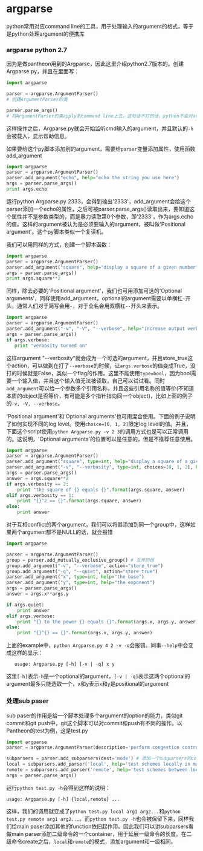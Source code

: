 # argparse
python常用对应command line的工具，用于处理输入的argument的格式，等于是python处理argument的便携库

### argparse python 2.7
因为是做pantheon用到的Argparse，因此这里介绍python2.7版本的。创建Argparse.py，并且在里面写：
```python
import argparse

parser = argparse.ArgumentParser() 
# 创建ArgumentParser的类

parser.parse_args() 
# 将ArgumentParser的类apply到command line上去，这句话不打的话，python不会对argument产生反应
```
这样操作之后，Argparse.py就会开始监听cmd输入的argument，并且默认的`-h`会被载入，显示帮助信息。

如果要给这个py脚本添加别的argument，需要给`parser`变量添加属性，使用函数add_argument
```python
import argparse
parser = argparse.ArgumentParser()
parser.add_argument("echo", help="echo the string you use here")
args = parser.parse_args()
print args.echo
```
运行python Argparse.py 2333，会得到输出'2333'，add_argument会给这个parser添加一个echo的属性，之后可被parser.parse_args()读取出来，要知道这个属性并不是参数类型的，而是暴力读取第0个参数，即'2333'，作为args.echo的值。这样的argument被认为是必须要输入的argument，被叫做'Positional argument'。这个py脚本类似一个复读机。

我们可以用同样的方式，创建一个脚本函数：
```python
import argparse
parser = argparse.ArgumentParser()
parser.add_argument("square", help="display a square of a given number", type=int) # 避免类型错误
args = parser.parse_args()
print args.square**2
```
同样，除去必要的'Positional argument'，我们也可用添加可选的'Optional arguments'，同样使用add_argument。optional的argument需要以单横杠`-`开头，通常人们对于简写会用`-`，对于全名会用双横杠`--`开头来表示。
```python
import argparse
parser = argparse.ArgumentParser()
parser.add_argument("-v", "-V", "--verbose", help="increase output verbosity", action="store_true")
args = parser.parse_args()
if args.verbose:
   print "verbosity turned on"
```
这样argument "--verbosity"就会成为一个可选的argument，并且store_true这个action，可以做到在打了`--verbose`的时候，让`args.verbose`的值变成True，没打的时候就是False，类似一个flag的作用。这里不能使用`type=bool`，因为bool需要一个输入值，并且这个输入值无法被读取，自己可以试试看。同时`add_argument`可以给一个参数多个引用名称，并且这些引用名称的值等价(不知道本质的object是否等价，有可能是多个指针指向同一个object)，比如上面的例子的`-v, -V, --verbose`。

'Positional argument'和'Optional arguments'也可用混合使用。下面的例子说明了如何实现不同的log level。使用`choice=[0, 1, 2]`限定log level的值。并且，下面这个script使用`python Argparse.py -v 2 3`的调用方式也是可以正常调用的。这说明，'Optional arguments'的位置可以是任意的，但是不推荐任意使用。
```python
import argparse
parser = argparse.ArgumentParser()
parser.add_argument("square", type=int, help="display a square of a given number")
parser.add_argument("-v", "--verbosity", type=int, choices=[0, 1, 2], help="increase output verbosity")
args = parser.parse_args()
answer = args.square**2
if args.verbosity == 2:
    print "the square of {} equals {}".format(args.square, answer)
elif args.verbosity == 1:
    print "{}^2 == {}".format(args.square, answer)
else:
    print answer
```
对于互相conflict的两个argument，我们可以将其添加到同一个group中，这样如果两个argument都不是NULL的话，就会报错
```python
import argparse

parser = argparse.ArgumentParser()
group = parser.add_mutually_exclusive_group() # 互斥的组
group.add_argument("-v", "--verbose", action="store_true")
group.add_argument("-q", "--quiet", action="store_true")
parser.add_argument("x", type=int, help="the base")
parser.add_argument("y", type=int, help="the exponent")
args = parser.parse_args()
answer = args.x**args.y

if args.quiet:
    print answer
elif args.verbose:
    print "{} to the power {} equals {}".format(args.x, args.y, answer)
else:
    print "{}^{} == {}".format(args.x, args.y, answer)
```
上面的example中，`python Argparse.py 4 2 -v -q`会报错。同事`--help`中会变成这样的显示：
```
   usage: Argparse.py [-h] [-v | -q] x y
```
这里`[-h]`表示`-h`是一个optional的argument，`[-v | -q]`表示这两个optional的argument最多只能选取一个，x和y表示`x`和`y`是positional的argument


### 处理sub paser
sub paser的作用是给一个脚本处理多个argument的option的能力，类似git commit和git push中，git这个脚本可以对commit和push有不同的操作。以Pantheon的test为例，这是test.py
```python
import argparse
parser = argparse.ArgumentParser(description='perform congestion control tests')

subparsers = parser.add_subparsers(dest='mode') # 添加一个subparsers的container
local = subparsers.add_parser('local', help='test schemes locally in mahimahi emulated networks') # 给这个contrainer添加一个parser，即main parser的subparser。
remote = subparsers.add_parser('remote', help='test schemes between local and remote in real-life networks') # 添加另一个subparser
args = parser.parse_args()
```
运行`python test.py -h`会得到这样的说明：
```
usage: Argparse.py [-h] {local,remote} ...
```
这样，我们的调用就变成了`python test.py local arg1 arg2...`和`python test.py remote arg1 arg2...`。而`python test.py -h`也会被保留下来，同样我们给main paser添加其他的function依旧起作用。因此我们可以讲subparsers看做main parser添加二级命令的一个container，用于延展一级命令的长度。在二级命令create之后，`local`和`remote`的模式，添加argument和一级相同。



